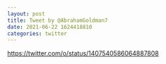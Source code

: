 ```yaml
--- 
layout: post 
title: Tweet by @AbrahamGoldman7 
date: 2021-06-22 1624418810 
categories: twitter 
--- 
```

https://twitter.com/o/status/1407540586064887808